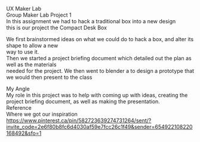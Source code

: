 UX Maker Lab  
Group Maker Lab Project 1  
In this assignment we had to hack a traditional box into a new design  
this is our project the Compact Desk Box  
  
We first brainstormed ideas on what we could do to hack a box, and alter its shape to allow a new  
way to use it.  
Then we started a project briefing document which detailed out the plan as well as the materials  
needed for the project.
We then went to blender a to design a prototype that we would then present to the class  
  
My Angle  
My role in this project was to help with coming up with ideas, creating the project briefing   document, as well as making the presentation.  
Reference  
Where we got our inspiration  
https://www.pinterest.ca/pin/582723639274731264/sent/?invite_code=2e6f80b8fc6d4030af59e7fcc26c1f49&sender=654922108220168492&sfo=1 